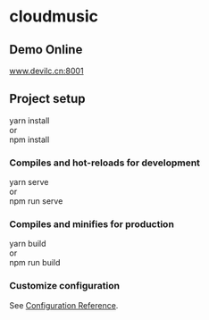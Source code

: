 # cloudmusic

## Demo Online

<www.devilc.cn:8001>

## Project setup

yarn install  
or  
npm install  



### Compiles and hot-reloads for development

yarn serve  
or  
npm run serve  



### Compiles and minifies for production


yarn build  
or  
npm run build  

### Customize configuration
See [Configuration Reference](https://cli.vuejs.org/config/).
